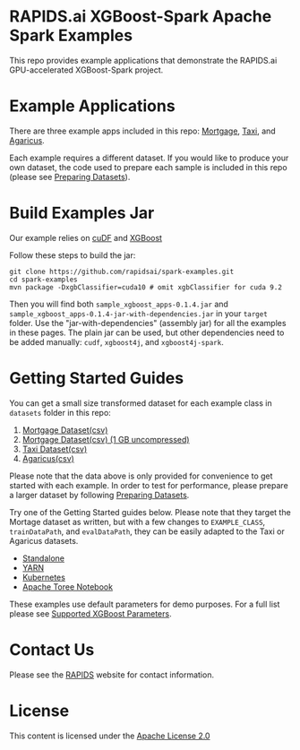 RAPIDS.ai XGBoost-Spark Apache Spark Examples
=============================================

This repo provides example applications that demonstrate the RAPIDS.ai GPU-accelerated XGBoost-Spark project.

# Example Applications
There are three example apps included in this repo: [Mortgage](/src/main/scala/ai/rapids/spark/examples/mortgage), [Taxi](/src/main/scala/ai/rapids/spark/examples/taxi), and [Agaricus](/src/main/scala/ai/rapids/spark/examples/agaricus).

Each example requires a different dataset. If you would like to produce your own dataset, the code used to prepare each sample is included in this repo (please see [Preparing Datasets](docs/preparing_datasets.md)).

# Build Examples Jar
Our example relies on [cuDF](https://github.com/rapidsai/cudf) and [XGBoost](https://github.com/rapidsai/xgboost/tree/rapids-spark)

Follow these steps to build the jar:

```
git clone https://github.com/rapidsai/spark-examples.git
cd spark-examples
mvn package -DxgbClassifier=cuda10 # omit xgbClassifier for cuda 9.2
```

Then you will find both `sample_xgboost_apps-0.1.4.jar` and `sample_xgboost_apps-0.1.4-jar-with-dependencies.jar` in your `target` folder. Use the "jar-with-dependencies" (assembly jar) for all the examples in these pages. The plain jar can be used, but other dependencies need to be added manually: `cudf`, `xgboost4j`, and `xgboost4j-spark`.

# Getting Started Guides

You can get a small size transformed dataset for each example class in `datasets` folder in this repo: 

1. [Mortgage Dataset(csv)](/datasets/mortgage-small.tar.gz?raw=true)
2. [Mortgage Dataset(csv) (1 GB uncompressed)](https://rapidsai-data.s3.us-east-2.amazonaws.com/spark/mortgage.zip)
3. [Taxi Dataset(csv)](/datasets/taxi-small.tar.gz?raw=true)
4. [Agaricus(csv)](/datasets/agaricus.tar.gz?raw=true)

Please note that the data above is only provided for convenience to get started with each example. In order to test for performance, please prepare a larger dataset by following [Preparing Datasets](docs/preparing_datasets.md).

Try one of the Getting Started guides below. Please note that they target the Mortage dataset as written, but with a few changes to `EXAMPLE_CLASS`, `trainDataPath`, and `evalDataPath`, they can be easily adapted to the Taxi or Agaricus datasets.

- [Standalone](docs/standalone.md)
- [YARN](docs/yarn.md)
- [Kubernetes](docs/kubernetes.md)
- [Apache Toree Notebook](docs/toree.md)

These examples use default parameters for demo purposes. For a full list please see [Supported XGBoost Parameters](/docs/supported_xgboost_parameters.md).

# Contact Us

Please see the [RAPIDS](https://rapids.ai/community.html) website for contact information.

# License

This content is licensed under the [Apache License 2.0](/LICENSE)
